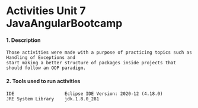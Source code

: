 # Activities Unit 7 JavaAngularBootcamp

#### 1. Description
```
Those activities were made with a purpose of practicing topics such as Handling of Exceptions and 
start making a better structure of packages inside projects that should follow an OOP paradigm.

```
#### 2. Tools used to run activities
```
IDE                   Eclipse IDE Version: 2020-12 (4.18.0)
JRE System Library    jdk.1.8.0_281  
